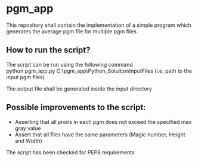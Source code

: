 # pgm_app
This repository shall contain the implementation of a simple program which generates the average pgm file for multiple pgm files

## How to run the script?

The script can be run using the following command  
python pgm_app.py C:\pgm_app\Python_Soluiton\InputFiles  (i.e. path to the input pgm files)  

The output file shall be generated inside the input directory


## Possible improvements to the script:

- Asserting that all pixels in each pgm does not exceed the specified max gray value  
- Assert that all files have the same parameters (Magic number, Height and Width)    

The script has been checked for PEP8 requirements   
